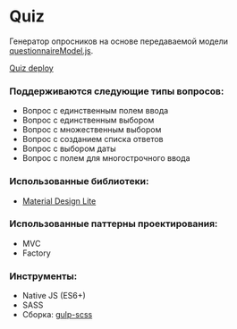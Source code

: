 # Quiz

Генератор опросников на основе передаваемой модели [questionnaireModel.js](https://github.com/sladkoewk/quiz/blob/master/src/js/modules/models/questionnaireModel.js).

[Quiz deploy](https://quiz-report.netlify.app/)

### Поддерживаются следующие типы вопросов:

- Вопрос с единственным полем ввода
- Вопрос с единственным выбором
- Вопрос с множественным выбором
- Вопрос с созданием списка ответов
- Вопрос с выбором даты
- Вопрос с полем для многострочного ввода

### Использованные библиотеки:

- [Material Design Lite](https://getmdl.io/)

### Использованные паттерны проектирования:

- MVC
- Factory

### Инструменты:

- Native JS (ES6+)
- SASS
- Сборка: [gulp-scss](https://github.com/sladkoewk/gulp-scss)
